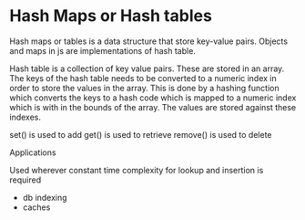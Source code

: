 
# Hash Maps or Hash tables


Hash maps or tables  is a data structure that store key-value pairs. Objects and maps in js are implementations of hash table.

Hash table is a collection of key value pairs. These are stored in an array. The keys of the hash table needs to be converted to a numeric index  in order to store the values in the array. This is done by a hashing function which converts the keys to a hash code which is mapped to a numeric index which is with in the bounds of the array. The values are stored against these indexes.

set() is used to add 
get() is used to retrieve
remove() is used to delete

Applications

Used wherever constant time complexity for lookup and insertion is required

- db indexing
- caches




